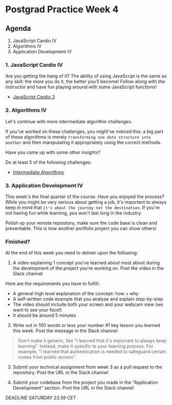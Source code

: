 # Postgrad Practice Week 4

## Agenda

1. JavaScript Cardio IV
2. Algorithms IV
3. Application Development IV

### 1. JavaScript Cardio IV

Are you getting the hang of it? The ability of using JavaScript is the same as any skill: the more you do it, the better you'll become! Follow along with the instructor and have fun playing around with some JavaScript functions!

- [JavaScript Cardio 3](https://www.youtube.com/watch?v=tcoiPHktCwQ)

### 2. Algorithms IV

Let's continue with more intermediate algorithm challenges.

If you've worked on these challenges, you might've noticed this: a big part of these algorithms is merely `transforming one data structure into another` and then manipulating it appropriately using the correct methods.

Have you came up with some other insights?

Do at least 5 of the following challenges:

- [Intermediate Algorithms](https://www.freecodecamp.org/learn/javascript-algorithms-and-data-structures/intermediate-algorithm-scripting/)

### 3. Application Development IV

This week's the final quarter of the course. Have you enjoyed the process? While you might be very serious about getting a job, it's important to always keep in mind that `it's about the journey not the destination`. If you're not having fun while learning, you won't last long in the industry.

Polish up your remote repository, make sure the code base is clean and presentable. This is now another portfolio project you can show others!

### Finished?

At the end of this week you need to deliver upon the following:

1. A video explaining 1 concept you've learned about most about during the development of the project you're working on. Post the video in the Slack channel

Here are the requirements you have to fulfill:

- A general high level explanation of the concept: how + why
- A self-written code example that you analyse and explain step-by-step
- The video should include both your screen and your webcam view (we want to see your face!)
- It should be around 5 minutes

2. Write out in 100 words or less your number #1 key lesson you learned this week. Post the message in the Slack channel

> Don't make it generic, like "I learned that it's important to always keep learning". Instead, make it specific to your learning process. For example, "I learned that authentication is needed to safeguard certain routes from public access".

3. Submit your technical assignment from week 3 as a pull request to the repository. Post the URL in the Slack channel

4. Submit your codebase from the project you made in the "Application Development" section. Post the URL in the Slack channel

_DEADLINE SATURDAY 23.59 CET_
